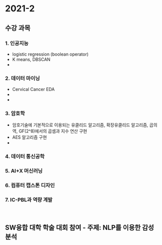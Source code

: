 # 2021-2
## 수강 과목 

### 1. 인공지능
  - logistic regression (boolean operator)
  - K means, DBSCAN 
  - 

### 2. 데이터 마이닝
  - Cervical Cancer EDA
  -
  -

### 3. 암호학
  - 암호기술에 기본적으로 이용되는 유클리드 알고리즘, 확장유클리드 알고리즘, 곱의 역, GF(2^8)에서의 곱셈과 지수 연산 구현
  - AES 알고리즘 구현
  -

### 4. 데이터 통신공학

### 5. AI+X 머신러닝

### 6. 컴퓨터 캡스톤 디자인

### 7. IC-PBL과 역량 계발 

<br>

## SW융합 대학 학술 대회 참여 - 주제: NLP를 이용한 감성 분석
